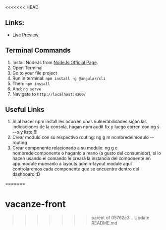 <<<<<<< HEAD

## Links:

+ [Live Preview](https://demos.creative-tim.com/light-bootstrap-dashboard-angular2/dashboard)


## Terminal Commands

1. Install NodeJs from [NodeJs Official Page](https://nodejs.org/en).
2. Open Terminal
3. Go to your file project
4. Run in terminal: ```npm install -g @angular/cli```
5. Then: ```npm install```
6. And: ```ng serve```
7. Navigate to `http://localhost:4200/`



## Useful Links

1. Si al hacer npm install les ocurren unas vulnerabilidades sigan las indicaciones de la consola, hagan npm audit fix y luego corren con ng s --o y listo!!!!
2. Crear modulo con su respectivo routing: ng g m nombredelmodulo --routing
3. Crear componente relacionado a su modulo: ng g c nombredelcomponente o haganlo a mano (a gusto del consumidor), si lo hacen usando el comando le creará la instancia del componente en app.module muevanlo a layouts.admin-layout.module aquí controlaremos cada componente que se encuentre dentro del dashboard :D


=======
# vacanze-front
>>>>>>> parent of 05762c3... Update README.md
